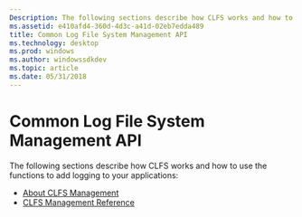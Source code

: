 ```yaml
---
Description: The following sections describe how CLFS works and how to use the functions to add logging to your applications:About CLFS ManagementCLFS Management Reference
ms.assetid: e410afd4-360d-4d3c-a41d-02eb7edda489
title: Common Log File System Management API
ms.technology: desktop
ms.prod: windows
ms.author: windowssdkdev
ms.topic: article
ms.date: 05/31/2018
---
```


# Common Log File System Management API

The following sections describe how CLFS works and how to use the functions to add logging to your applications:

-   [About CLFS Management](about-clfs-management.md)
-   [CLFS Management Reference](clfs-management-reference.md)

 

 



